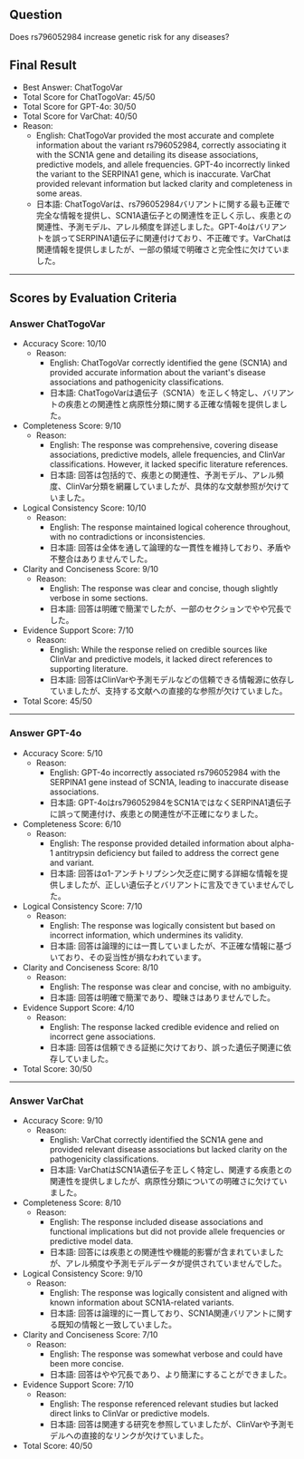 ## Question

Does rs796052984 increase genetic risk for any diseases?

## Final Result

- Best Answer: ChatTogoVar
- Total Score for ChatTogoVar: 45/50
- Total Score for GPT-4o: 30/50
- Total Score for VarChat: 40/50
- Reason:
  - English: ChatTogoVar provided the most accurate and complete information about the variant rs796052984, correctly associating it with the SCN1A gene and detailing its disease associations, predictive models, and allele frequencies. GPT-4o incorrectly linked the variant to the SERPINA1 gene, which is inaccurate. VarChat provided relevant information but lacked clarity and completeness in some areas.
  - 日本語: ChatTogoVarは、rs796052984バリアントに関する最も正確で完全な情報を提供し、SCN1A遺伝子との関連性を正しく示し、疾患との関連性、予測モデル、アレル頻度を詳述しました。GPT-4oはバリアントを誤ってSERPINA1遺伝子に関連付けており、不正確です。VarChatは関連情報を提供しましたが、一部の領域で明確さと完全性に欠けていました。

---

## Scores by Evaluation Criteria

### Answer ChatTogoVar
- Accuracy Score: 10/10
  - Reason: 
    - English: ChatTogoVar correctly identified the gene (SCN1A) and provided accurate information about the variant's disease associations and pathogenicity classifications.
    - 日本語: ChatTogoVarは遺伝子（SCN1A）を正しく特定し、バリアントの疾患との関連性と病原性分類に関する正確な情報を提供しました。
- Completeness Score: 9/10
  - Reason: 
    - English: The response was comprehensive, covering disease associations, predictive models, allele frequencies, and ClinVar classifications. However, it lacked specific literature references.
    - 日本語: 回答は包括的で、疾患との関連性、予測モデル、アレル頻度、ClinVar分類を網羅していましたが、具体的な文献参照が欠けていました。
- Logical Consistency Score: 10/10
  - Reason: 
    - English: The response maintained logical coherence throughout, with no contradictions or inconsistencies.
    - 日本語: 回答は全体を通して論理的な一貫性を維持しており、矛盾や不整合はありませんでした。
- Clarity and Conciseness Score: 9/10
  - Reason: 
    - English: The response was clear and concise, though slightly verbose in some sections.
    - 日本語: 回答は明確で簡潔でしたが、一部のセクションでやや冗長でした。
- Evidence Support Score: 7/10
  - Reason: 
    - English: While the response relied on credible sources like ClinVar and predictive models, it lacked direct references to supporting literature.
    - 日本語: 回答はClinVarや予測モデルなどの信頼できる情報源に依存していましたが、支持する文献への直接的な参照が欠けていました。
- Total Score: 45/50

---

### Answer GPT-4o
- Accuracy Score: 5/10
  - Reason: 
    - English: GPT-4o incorrectly associated rs796052984 with the SERPINA1 gene instead of SCN1A, leading to inaccurate disease associations.
    - 日本語: GPT-4oはrs796052984をSCN1AではなくSERPINA1遺伝子に誤って関連付け、疾患との関連性が不正確になりました。
- Completeness Score: 6/10
  - Reason: 
    - English: The response provided detailed information about alpha-1 antitrypsin deficiency but failed to address the correct gene and variant.
    - 日本語: 回答はα1-アンチトリプシン欠乏症に関する詳細な情報を提供しましたが、正しい遺伝子とバリアントに言及できていませんでした。
- Logical Consistency Score: 7/10
  - Reason: 
    - English: The response was logically consistent but based on incorrect information, which undermines its validity.
    - 日本語: 回答は論理的には一貫していましたが、不正確な情報に基づいており、その妥当性が損なわれています。
- Clarity and Conciseness Score: 8/10
  - Reason: 
    - English: The response was clear and concise, with no ambiguity.
    - 日本語: 回答は明確で簡潔であり、曖昧さはありませんでした。
- Evidence Support Score: 4/10
  - Reason: 
    - English: The response lacked credible evidence and relied on incorrect gene associations.
    - 日本語: 回答は信頼できる証拠に欠けており、誤った遺伝子関連に依存していました。
- Total Score: 30/50

---

### Answer VarChat
- Accuracy Score: 9/10
  - Reason: 
    - English: VarChat correctly identified the SCN1A gene and provided relevant disease associations but lacked clarity on the pathogenicity classifications.
    - 日本語: VarChatはSCN1A遺伝子を正しく特定し、関連する疾患との関連性を提供しましたが、病原性分類についての明確さに欠けていました。
- Completeness Score: 8/10
  - Reason: 
    - English: The response included disease associations and functional implications but did not provide allele frequencies or predictive model data.
    - 日本語: 回答には疾患との関連性や機能的影響が含まれていましたが、アレル頻度や予測モデルデータが提供されていませんでした。
- Logical Consistency Score: 9/10
  - Reason: 
    - English: The response was logically consistent and aligned with known information about SCN1A-related variants.
    - 日本語: 回答は論理的に一貫しており、SCN1A関連バリアントに関する既知の情報と一致していました。
- Clarity and Conciseness Score: 7/10
  - Reason: 
    - English: The response was somewhat verbose and could have been more concise.
    - 日本語: 回答はやや冗長であり、より簡潔にすることができました。
- Evidence Support Score: 7/10
  - Reason: 
    - English: The response referenced relevant studies but lacked direct links to ClinVar or predictive models.
    - 日本語: 回答は関連する研究を参照していましたが、ClinVarや予測モデルへの直接的なリンクが欠けていました。
- Total Score: 40/50